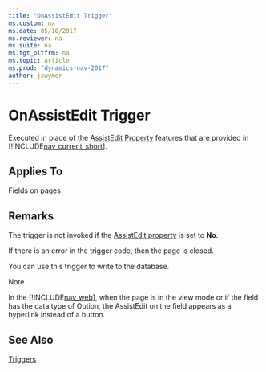 ```yaml
---
title: "OnAssistEdit Trigger"
ms.custom: na
ms.date: 05/10/2017
ms.reviewer: na
ms.suite: na
ms.tgt_pltfrm: na
ms.topic: article
ms.prod: "dynamics-nav-2017"
author: jswymer
---
```

# OnAssistEdit Trigger
Executed in place of the [AssistEdit Property](AssistEdit-Property.md) features that are provided in [!INCLUDE[nav_current_short](includes/nav_current_short_md.md)].  
  
## Applies To  
 Fields on pages  

<!-- 
> [!NOTE]  
>  The trigger is not invoked on a page that is in view mode in the [!INCLUDE[nav_web](includes/nav_web_md.md)].  -->
  
## Remarks  
 The trigger is not invoked if the [AssistEdit property](assistedit-property.md) is set to **No**. 
 
 If there is an error in the trigger code, then the page is closed.  
  
 You can use this trigger to write to the database.  

> [!NOTE]
> In the [!INCLUDE[nav_web](includes/nav_web_md.md)], when the page is in the view mode or if the field has the data type of Option, the AssistEdit on the field appears as a hyperlink instead of a button. 
  
## See Also  
 [Triggers](Triggers.md)